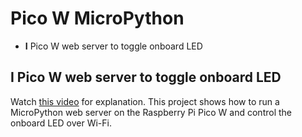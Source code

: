 Pico W MicroPython
==================

- **I** Pico W web server to toggle onboard LED

I Pico W web server to toggle onboard LED
-----------------------------------------

Watch [this video](https://youtu.be/Or-UVgiMQsU) for explanation.
This project shows how to run a MicroPython web server on the Raspberry Pi Pico W and control the onboard LED over Wi-Fi.
